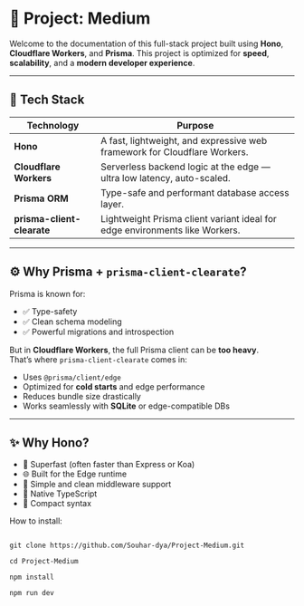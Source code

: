 # 🌟 Project: Medium

Welcome to the documentation of this full-stack project built using **Hono**, **Cloudflare Workers**, and **Prisma**. This project is optimized for **speed**, **scalability**, and a **modern developer experience**.

---

## 🚀 Tech Stack

| Technology                | Purpose                                                                  |
|---------------------------|--------------------------------------------------------------------------|
| **Hono**                  | A fast, lightweight, and expressive web framework for Cloudflare Workers. |
| **Cloudflare Workers**    | Serverless backend logic at the edge — ultra low latency, auto-scaled.   |
| **Prisma ORM**            | Type-safe and performant database access layer.                         |
| **prisma-client-clearate** | Lightweight Prisma client variant ideal for edge environments like Workers. |

---

## ⚙️ Why Prisma + `prisma-client-clearate`?

Prisma is known for:

- ✅ Type-safety  
- ✅ Clean schema modeling  
- ✅ Powerful migrations and introspection  

But in **Cloudflare Workers**, the full Prisma client can be **too heavy**.  
That’s where `prisma-client-clearate` comes in:

- Uses `@prisma/client/edge`  
- Optimized for **cold starts** and edge performance  
- Reduces bundle size drastically  
- Works seamlessly with **SQLite** or edge-compatible DBs  

---

## ✨ Why Hono?

- 🚀 Superfast (often faster than Express or Koa)  
- 🌐 Built for the Edge runtime  
- 🧱 Simple and clean middleware support  
- 🧠 Native TypeScript  
- 🧩 Compact syntax  

How to install:

```

git clone https://github.com/Souhar-dya/Project-Medium.git

cd Project-Medium

npm install

npm run dev
